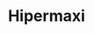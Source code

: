 ---
title: "Hipermaxi"
url: /santa-cruz-de-la-sierra/hipermaxi-avenida-virgen-de-cotoca/
shop: supermercado
---